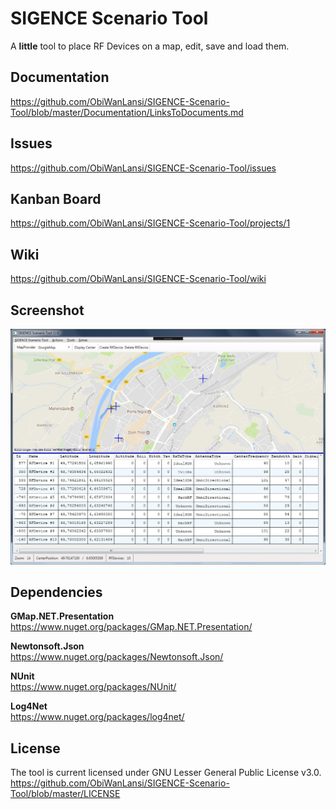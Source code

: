 # SIGENCE Scenario Tool

A **little** tool to place RF Devices on a map, edit, save and load them.

## Documentation

https://github.com/ObiWanLansi/SIGENCE-Scenario-Tool/blob/master/Documentation/LinksToDocuments.md


## Issues

https://github.com/ObiWanLansi/SIGENCE-Scenario-Tool/issues


## Kanban Board

https://github.com/ObiWanLansi/SIGENCE-Scenario-Tool/projects/1


## Wiki

https://github.com/ObiWanLansi/SIGENCE-Scenario-Tool/wiki


## Screenshot

![Sorry, but here should be a Screenshot :-(](Screenshots/MainApplication.jpg  "Screenshot from the MainWindow.")


## Dependencies

**GMap.NET.Presentation**<br/>
https://www.nuget.org/packages/GMap.NET.Presentation/

**Newtonsoft.Json**<br/>
https://www.nuget.org/packages/Newtonsoft.Json/

**NUnit**<br/>
https://www.nuget.org/packages/NUnit/

**Log4Net**<br/>
https://www.nuget.org/packages/log4net/


## License

The tool is current licensed under GNU Lesser General Public License v3.0.<br/>
https://github.com/ObiWanLansi/SIGENCE-Scenario-Tool/blob/master/LICENSE

